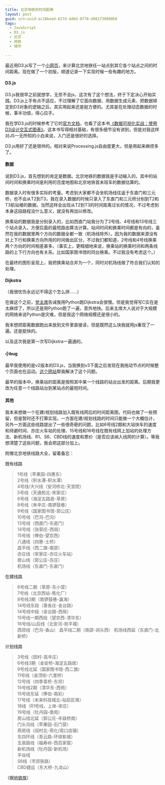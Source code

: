 ```yaml
---
title: 北京地铁的时间距离
layout: post
guid: urn:uuid:ac28bead-627d-4d6d-8f78-d981730908b8
tags:
  - JavaScript
  - D3.js
  - 北京
  - 地铁
  - 城市
  
---
```


最近用D3.js写了一个[小网页](/Projects/Beijing_Subway_Distance/index.html)，来计算北京地铁任一站点到其它各个站点之间的时间距离。现在做了一个初版，顺道记录一下实现时候一些有趣的地方。

#### D3.js

D3.js我很早之前就想学，无奈不会js，这次有了这个想法，终于下定决心开始实践。D3.js上手有点不适应，不过理解了它面向数据、用数据生成元素、把数据绑定到D3对象的逻辑之后，其实用起来还是挺方便的。尤其是在处理动态数据的时候，事半功倍，得心应手。

我在学D3.js的时候参考了它的[官方文档](github.com/mbostock/d3/wiki)，也看了这本书[《数据可视化实战：使用D3设计交互式图表》](http://book.douban.com/subject/24748670/)。这本书写得相对基础，有很多细节没有讲到，但是对我这样对JS一无所知的小白来说，入门还是很好的选择。

D3.js用好了还是很帅的。相对来说Processing.js自由度更大，但是用起来麻烦多了。

#### 数据

说到D3.js，首先想到的肯定是数据。北京地铁的数据我是手动输入的，其中的站间时间和换乘时间是利用的百度地图和北京地铁首末班车的数据估算的。

数据录入时有很多实际的考量。考虑到大家都不会坐机场线往返于东直门和三元桥，也不会从T2到T3，我在录入数据的时候只录入了东直门和三元桥分别到T2和T3航站楼的数据。当然这样会出现从T2到T3的时间距离过长的情况，不过考虑到本身这段路程没什么意义，就没有再加以修改。

换乘站的数据我是分别录入的，比如西直门站我分为了2号线、4号线和13号线三个站点录入，方便后面的最短路由算法计算。站间时间和换乘时间都是有向的，虽然在我的数据里两个方向的数据全都一致（机场线除外）。因为我的数据来源没有对上下行和换乘方向所用的时间做出区分，不过我们都知道，2号线和4号线换乘两个方向的时间相差甚多。（事实上，更精细地来说，换乘站的换乘时间和两条线路的上下行方向也有关系。比如国家图书馆的同台换乘。不过我没有考虑这个。）

在最终的图形呈现上，我把换乘站合并为一个，同时对机场线做了符合我们认知的处理。

#### Dijkstra

（我很忧伤永远记不得这个怎么拼……）

在做这个之前，[党主席](https://dangfan.me)告诫我用Python跑Dijkstra会很慢。但是我觉得写C实在是太麻烦了，所以还是用Python跑了一遍，意外地快。后来主席大人说对于大规模的网络来说Python是灾难，但是我这个网络规模还是很小的。

我本想把距离数据跑出来放到文件里直接读，但是既然这么快我就用js重现了一遍。还是挺快的。

以及这次我是第一次写Dijkstra一遍通的。

#### 小bug

最早我使用的是v2版本的D3.js，当我换到v3下面之后发现在我拖动节点的时候整个页面也在运动。[这个网站](http://bl.ocks.org/mbostock/6123708)帮我解决了这个问题。

最早的版本中，换乘站的距离是按照其中某一个线路的站台出发的距离。后期我更改为任意一个线路站台到某站点的最短时间。

#### 其他

我本来想做一个在建/规划线路加入既有线网后的时间距离图，代码也做了一些预留，但是暂时还不打算实现。一方面在建/规划线路的时间只能做一个大概估计，另外一方面这些线路提出了一些很奇葩的问题，比如6号线2期和大站快车的速度和待避时间、亦庄火车站的处理、15号线和16号线在既有线网上加站的处理方法、新机场线、R1、S6、CBD线的速度和票价（是否应该纳入线网的计算）。等我想清楚了这些问题，我会把这部分加上。

附赠北京地铁线路大全，留着备忘：

既有线路  
>1号线（苹果园-四惠东）  
2号线（积水潭-积水潭）  
4号线/大兴线（安河桥北-天宫院）  
5号线（天通苑北-宋家庄）  
6号线（海淀五路居-草房）  
8号线（朱辛庄-南锣鼓巷）  
9号线（国家图书馆-郭公庄）  
10号线（巴沟-巴沟）  
13号线（西直门-东直门）  
14号线（张郭庄-西局）  
15号线（俸伯-望京西）  
八通线（四惠-土桥）  
昌平线（西二旗-南邵）   
亦庄线（宋家庄-亦庄火车站）  
房山线（郭公庄-苏庄）  
机场线（东直门-东直门）  

在建线路  
>6号线二期（草房-东小营）  
7号线（北京西站-焦化厂）  
8号线3期（南锣鼓巷-瀛海）  
14号线东段（善各庄-金台路）  
14号线中段（金台路-西局）  
15号线一期西段（望京西-清华东）  
16号线/山后线（北安河-宛平城）  
西郊线（巴沟-香山）
昌平线二期（南邵-涧头西）
机场线西延（东直门-北新桥）

计划线路  
>3号线（田村-高辛庄）   
6号线3期（金安桥-海淀五路居）  
9号线北延（国家图书馆-西二旗）   
11号线（金顶街-六里桥）   
12号线（四季青桥-东坝）   
15号线2期（清华东-西苑）  
15号线东延（俸伯-南彩）    
17号线（未来科技城北-站前区南）  
18线（R1号线，上岸-宋庄）  
19号线（牡丹园-南苑）  
房山线北延（郭公庄-丰益桥南）  
门头沟线（苹果园-石门营）  
燕房线（阎村北-燕化/周口店镇）  
东四环线（青云路-环球影城）  
玉泉路线（福寿岭-西百家窑）  
新机场线（牡丹园-新机场）  
平谷线  
S6线（市郊铁路）  
CBD捷运（东大桥-九龙山）

（据[地铁族](http://www.ditiezu.com/thread-370683-1-2.html)）